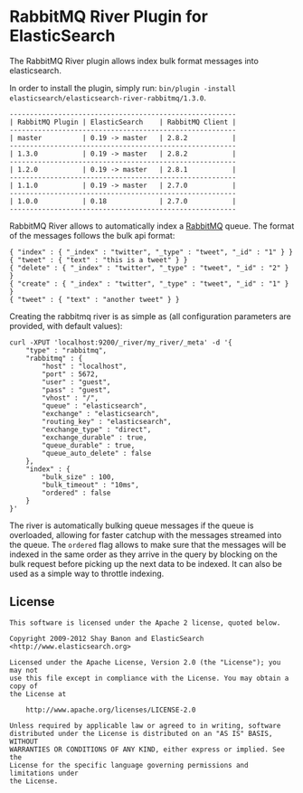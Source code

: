 RabbitMQ River Plugin for ElasticSearch
==================================

The RabbitMQ River plugin allows index bulk format messages into elasticsearch.

In order to install the plugin, simply run: `bin/plugin -install elasticsearch/elasticsearch-river-rabbitmq/1.3.0`.

    --------------------------------------------------------
    | RabbitMQ Plugin | ElasticSearch    | RabbitMQ Client |
    --------------------------------------------------------
    | master          | 0.19 -> master   | 2.8.2           |
    --------------------------------------------------------
    | 1.3.0           | 0.19 -> master   | 2.8.2           |
    --------------------------------------------------------
    | 1.2.0           | 0.19 -> master   | 2.8.1           |
    --------------------------------------------------------
    | 1.1.0           | 0.19 -> master   | 2.7.0           |
    --------------------------------------------------------
    | 1.0.0           | 0.18             | 2.7.0           |
    --------------------------------------------------------

RabbitMQ River allows to automatically index a [RabbitMQ](http://www.rabbitmq.com/) queue. The format of the messages follows the bulk api format:

	{ "index" : { "_index" : "twitter", "_type" : "tweet", "_id" : "1" } }
	{ "tweet" : { "text" : "this is a tweet" } }
	{ "delete" : { "_index" : "twitter", "_type" : "tweet", "_id" : "2" } }
	{ "create" : { "_index" : "twitter", "_type" : "tweet", "_id" : "1" } }
	{ "tweet" : { "text" : "another tweet" } }    

Creating the rabbitmq river is as simple as (all configuration parameters are provided, with default values):

	curl -XPUT 'localhost:9200/_river/my_river/_meta' -d '{
	    "type" : "rabbitmq",
	    "rabbitmq" : {
	        "host" : "localhost", 
	        "port" : 5672,
	        "user" : "guest",
	        "pass" : "guest",
	        "vhost" : "/",
	        "queue" : "elasticsearch",
	        "exchange" : "elasticsearch",
	        "routing_key" : "elasticsearch",
	        "exchange_type" : "direct",
	        "exchange_durable" : true,
	        "queue_durable" : true,
	        "queue_auto_delete" : false
	    },
	    "index" : {
	        "bulk_size" : 100,
	        "bulk_timeout" : "10ms",
	        "ordered" : false
	    }
	}'

The river is automatically bulking queue messages if the queue is overloaded, allowing for faster catchup with the messages streamed into the queue. The `ordered` flag allows to make sure that the messages will be indexed in the same order as they arrive in the query by blocking on the bulk request before picking up the next data to be indexed. It can also be used as a simple way to throttle indexing.

License
-------

    This software is licensed under the Apache 2 license, quoted below.

    Copyright 2009-2012 Shay Banon and ElasticSearch <http://www.elasticsearch.org>

    Licensed under the Apache License, Version 2.0 (the "License"); you may not
    use this file except in compliance with the License. You may obtain a copy of
    the License at

        http://www.apache.org/licenses/LICENSE-2.0

    Unless required by applicable law or agreed to in writing, software
    distributed under the License is distributed on an "AS IS" BASIS, WITHOUT
    WARRANTIES OR CONDITIONS OF ANY KIND, either express or implied. See the
    License for the specific language governing permissions and limitations under
    the License.
